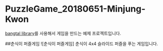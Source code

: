 # PuzzleGame_20180651-Minjung-Kwon
[bangtal library](https://bangtal.bosornd.com)를 사용해서 게임을 만드는 예제 프로젝트입니다.


##춘식이 퍼즐게임
![춘식이 퍼즐게임]
춘식이 4x4 슬라이드 퍼즐을 푸는 게임입니다.
